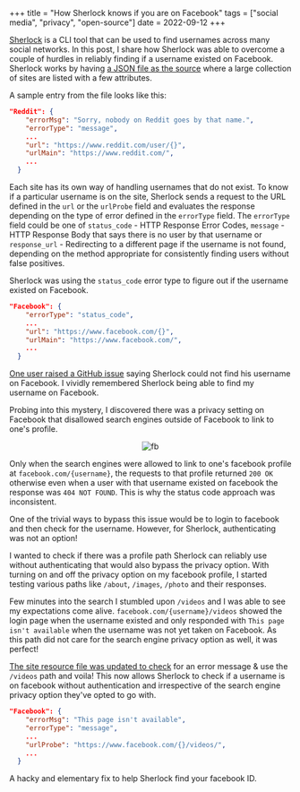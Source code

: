 +++
title = "How Sherlock knows if you are on Facebook"
tags = ["social media", "privacy", "open-source"]
date = 2022-09-12
+++

[Sherlock](https://github.com/sherlock-project/sherlock) is a CLI tool that can be used to find usernames across many social networks. In this post, I share how Sherlock was able to overcome a couple of hurdles in reliably finding if a username existed on Facebook. Sherlock works by having [a JSON file as the source](https://github.com/sherlock-project/sherlock/blob/master/sherlock/resources/data.json) where a large collection of sites are listed with a few attributes. 

A sample entry from the file looks like this:  

```json
"Reddit": {
    "errorMsg": "Sorry, nobody on Reddit goes by that name.",
    "errorType": "message",
    ...
    "url": "https://www.reddit.com/user/{}",
    "urlMain": "https://www.reddit.com/",
    ...
  }
```

Each site has its own way of handling usernames that do not exist. To know if a particular username is on the site, Sherlock sends a request to the URL defined in the `url` or the `urlProbe` field and evaluates the response depending on the type of error defined in the `errorType` field. The `errorType` field could be one of `status_code` - HTTP Response Error Codes, `message` - HTTP Response Body that says there is no user by that username or `response_url` - Redirecting to a different page if the username is not found, depending on the method appropriate for consistently finding users without false positives. 

Sherlock was using the `status_code` error type to figure out if the username existed on Facebook.

```json
"Facebook": {
    "errorType": "status_code",
    ...
    "url": "https://www.facebook.com/{}",
    "urlMain": "https://www.facebook.com/",
    ...
  }
```

[One user raised a GitHub issue](https://github.com/sherlock-project/sherlock/issues/725) saying Sherlock could not find his username on Facebook. I vividly remembered Sherlock being able to find my username on Facebook. 

Probing into this mystery, I discovered there was a privacy setting on Facebook that disallowed search engines outside of Facebook to link to one's profile.

<p align="center">
<a target='_blank'><img src='https://i.postimg.cc/L4rXh8xg/fb.png' border='0' alt='fb'/></a>
</p>

Only when the search engines were allowed to link to one's facebook profile at `facebook.com/{username}`, the requests to that profile returned `200 OK` otherwise even when a user with that username existed on facebook the response was `404 NOT FOUND`. This is why the status code approach was inconsistent.

One of the trivial ways to bypass this issue would be to login to facebook and then check for the username. However, for Sherlock, authenticating was not an option!

I wanted to check if there was a profile path Sherlock can reliably use without authenticating that would also bypass the privacy option. With turning on and off the privacy option on my facebook profile, I started testing various paths like `/about`, `/images`, `/photo` and their responses. 

Few minutes into the search I stumbled upon `/videos` and I was able to see my expectations come alive. `facebook.com/{username}/videos` showed the login page when the username existed and only responded with `This page isn't available` when the username was not yet taken on Facebook. As this path did not care for the search engine privacy option as well, it was perfect!

[The site resource file was updated to check](https://github.com/sherlock-project/sherlock/pull/737) for an error message & use the `/videos` path and voila! This now allows Sherlock to check if a username is on facebook without authentication and irrespective of the search engine privacy option they've opted to go with. 

```json
"Facebook": {
    "errorMsg": "This page isn't available",
    "errorType": "message",
    ...
    "urlProbe": "https://www.facebook.com/{}/videos/",
    ...
  }
```

A hacky and elementary fix to help Sherlock find your facebook ID.

